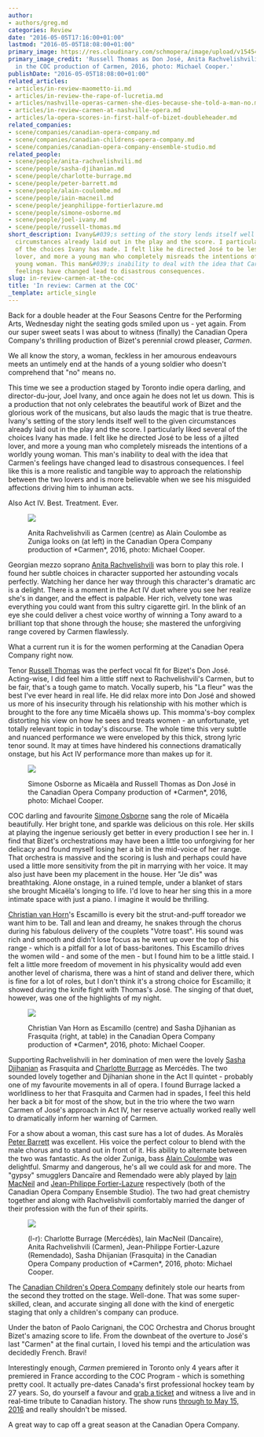 ```yaml
---
author:
- authors/greg.md
categories: Review
date: "2016-05-05T17:16:00+01:00"
lastmod: "2016-05-05T18:08:00+01:00"
primary_image: https://res.cloudinary.com/schmopera/image/upload/v1545409169/media/webhook-uploads/1462465222662/2016-05-06---Rachvelishvili-as-Carmen-Thomas-as-Jose-Photo-by-Michael-Cooper.jpg.jpg
primary_image_credit: 'Russell Thomas as Don José, Anita Rachvelishvili as Carmen
  in the COC production of Carmen, 2016, photo: Michael Cooper.'
publishDate: "2016-05-05T18:08:00+01:00"
related_articles:
- articles/in-review-maometto-ii.md
- articles/in-review-the-rape-of-lucretia.md
- articles/nashville-operas-carmen-she-dies-because-she-told-a-man-no.md
- articles/in-review-carmen-at-nashville-opera.md
- articles/la-opera-scores-in-first-half-of-bizet-doubleheader.md
related_companies:
- scene/companies/canadian-opera-company.md
- scene/companies/canadian-childrens-opera-company.md
- scene/companies/canadian-opera-company-ensemble-studio.md
related_people:
- scene/people/anita-rachvelishvili.md
- scene/people/sasha-djihanian.md
- scene/people/charlotte-burrage.md
- scene/people/peter-barrett.md
- scene/people/alain-coulombe.md
- scene/people/iain-macneil.md
- scene/people/jeanphilippe-fortierlazure.md
- scene/people/simone-osborne.md
- scene/people/joel-ivany.md
- scene/people/russell-thomas.md
short_description: Ivany&#039;s setting of the story lends itself well to the given
  circumstances already laid out in the play and the score. I particularly liked several
  of the choices Ivany has made. I felt like he directed José to be less of a jilted
  lover, and more a young man who completely misreads the intentions of a worldly
  young woman. This man&#039;s inability to deal with the idea that Carmen&#039;s
  feelings have changed lead to disastrous consequences.
slug: in-review-carmen-at-the-coc
title: 'In review: Carmen at the COC'
_template: article_single
---
```


Back for a double header at the Four Seasons Centre for the Performing Arts, Wednesday night the seating gods smiled upon us - yet again. From our super sweet seats I was about to witness (finally) the Canadian Opera Company's thrilling production of Bizet's perennial crowd pleaser, *Carmen*.

We all know the story, a woman, feckless in her amourous endeavours meets an untimely end at the hands of a young soldier who doesn't comprehend that "no" means no. 

This time we see a production staged by Toronto indie opera darling, and director-du-jour, Joel Ivany, and once again he does not let us down. This is a production that not only celebrates the beautiful work of Bizet and the glorious work of the musicans, but also lauds the magic that is true theatre. Ivany's setting of the story lends itself well to the given circumstances already laid out in the play and the score. I particularly liked several of the choices Ivany has made. I felt like he directed José to be less of a jilted lover, and more a young man who completely misreads the intentions of a worldly young woman. This man's inability to deal with the idea that Carmen's feelings have changed lead to disastrous consequences. I feel like this is a more realistic and tangible way to approach the relationship between the two lovers and is more believable when we see his misguided affections driving him to inhuman acts.

Also Act IV. Best. Treatment. Ever. 

<figure data-type="image">

![](https://res.cloudinary.com/schmopera/image/upload/v1545409169/media/webhook-uploads/1462465319307/2016-05-06---Rachvelishvili-as-Carmen-Coulombe-as-Zuniga-Photo-by-Michael-Cooper.jpg.jpg)

<figcaption>Anita Rachvelishvili as Carmen (centre) as Alain Coulombe as Zuniga looks on (at left) in the Canadian Opera Company production of *Carmen*, 2016, photo: Michael Cooper.
</figcaption>
</figure>

Georgian mezzo soprano [Anita Rachvelishvili](/scene/people/anita-rachvelishvili/) was born to play this role. I found her subtle choices in character supported her astounding vocals perfectly. Watching her dance her way through this character's dramatic arc is a delight. There is a moment in the Act IV duet where you see her realize she's in danger, and the effect is palpable. Her rich, velvety tone was everything you could want from this sultry cigarette girl. In the blink of an eye she could deliver a chest voice worthy of winning a Tony award to a brilliant top that shone through the house; she mastered the unforgiving range covered by Carmen flawlessly. 

What a current run it is for the women performing at the Canadian Opera Company right now. 

Tenor [Russell Thomas](/scene/people/russell-thomas/) was the perfect vocal fit for Bizet's Don José.  Acting-wise, I did feel him a little stiff next to Rachvelishvili's Carmen, but to be fair, that's a tough game to match. Vocally superb, his "La fleur" was the best I've ever heard in real life. He did relax more into Don José and showed us more of his insecurity through his relationship with his mother which is brought to the fore any time Micaëla shows up. This momma's-boy complex distorting his view on how he sees and treats women - an unfortunate, yet totally relevant topic in today's discourse. The whole time this very subtle and nuanced performance we were enveloped by this thick, strong lyric tenor sound. It may at times have hindered his connections dramatically onstage, but his Act IV performance more than makes up for it. 

<figure data-type="image">

![](https://res.cloudinary.com/schmopera/image/upload/v1545409169/media/webhook-uploads/1462465334986/2016-05-06---Osborne-as-Micaela-Thomas-as-Jose---Photo-by-Michael-Cooper.jpg.jpg)

<figcaption>Simone Osborne as Micaëla and Russell Thomas as Don José in the Canadian Opera Company production of *Carmen*, 2016, photo: Michael Cooper.</figcaption>
</figure>

COC darling and favourite [Simone Osborne](/talking-with-singers-simone-osborne/) sang the role of Micaëla beautifully. Her bright tone, and sparkle was delicious on this role. Her skills at playing the ingenue seriously get better in every production I see her in. I find that Bizet's orchestrations may have been a little too unforgiving for her delicacy and found myself losing her a bit in the mid-voice of her range. That orchestra is massive and the scoring is lush and perhaps could have used a little more sensitivity from the pit in marrying with her voice. It may also just have been my placement in the house. Her "Je dis" was breathtaking. Alone onstage, in a ruined temple, under a blanket of stars she brought Micaëla's longing to life. I'd love to hear her sing this in a more intimate space with just a piano. I imagine it would be thrilling.

[Christian van Horn](/talking-with-singers-christian-van-horn/)'s Escamillo is every bit the strut-and-puff toreador we want him to be. Tall and lean and dreamy, he snakes through the chorus during his fabulous delivery of the couplets "Votre toast". His sound was rich and smooth and didn't lose focus as he went up over the top of his range - which is a pitfall for a lot of bass-baritones. This Escamillo drives the women wild - and some of the men - but I found him to be a little staid. I felt a little more freedom of movement in his physicality would add even another level of charisma, there was a hint of stand and deliver there, which is fine for a lot of roles, but I don't think it's a strong choice for Escamillo; it showed during the knife fight with Thomas's José. The singing of that duet, however, was one of the highlights of my night. 

<figure data-type="image">

![](https://res.cloudinary.com/schmopera/image/upload/v1545409169/media/webhook-uploads/1462465346275/2016-05-06---Van-Horn-as-Escamillo-Burrage-as-Mercedes-Djihanian-as-Frasquita---photo-by-Michael-Cooper.jpg.jpg)

<figcaption>Christian Van Horn as Escamillo (centre) and Sasha Djihanian as Frasquita (right, at table) in the Canadian Opera Company production of *Carmen*, 2016, photo: Michael Cooper.</figcaption>
</figure>

Supporting Rachvelishvili in her domination of men were the lovely [Sasha Djihanian](/scene/people/sasha-djihanian/) as Frasquita and [Charlotte Burrage](/scene/people/charlotte-burrage/) as Mercédès. The two sounded lovely together and Djihanian shone in the Act II quintet - probably one of my favourite movements in all of opera. I found Burrage lacked a worldliness to her that Frasquita and Carmen had in spades, I feel this held her back a bit for most of the show, but in the trio where the two warn Carmen of José's approach in Act IV, her reserve actually worked really well to dramatically inform her warning of Carmen. 

For a show about a woman, this cast sure has a lot of dudes. As Moralès [Peter Barrett](/scene/people/peter-barrett/) was excellent. His voice the perfect colour to blend with the male chorus and to stand out in front of it. His ability to alternate between the two was fantastic. As the older Zuniga, bass [Alain Coulombe](/scene/people/alain-coulombe/) was delightful. Smarmy and dangerous, he's all we could ask for and more. The "gypsy" smugglers Dancaïre and Remendado were ably played by [Iain MacNeil](/scene/people/iain-macneil/) and [Jean-Philippe Fortier-Lazure](/scene/people/jean-philippe-fortier-lazure/) respectively (both of the Canadian Opera Company Ensemble Studio). The two had great chemistry together and along with Rachvelishvili comfortably married the danger of their profession with the fun of their spirits. 

<figure data-type="image">

![](https://res.cloudinary.com/schmopera/image/upload/v1545409169/media/webhook-uploads/1462465358433/2016-05-06---Burrage-as-Mercedes-MacNeil-as-Dancaire-Rachvelishvili-as-Carmen-Fortier-Lazure-as-Remendado-Djihanian-as-Frasquita---Photo-by-Michael-Cooper.jpg.jpg)

<figcaption>(l-r): Charlotte Burrage (Mercédès), Iain MacNeil (Dancaïre), Anita Rachvelishvili (Carmen), Jean-Philippe Fortier-Lazure (Remendado), Sasha Dhijanian (Frasquita) in the Canadian Opera Company production of *Carmen*, 2016, photo: Michael Cooper.</figcaption>
</figure>

The [Canadian Children's Opera Company](/scene/companies/canadian-childrens-opera-company/) definitely stole our hearts from the second they trotted on the stage. Well-done. That was some super-skilled, clean, and accurate singing all done with the kind of energetic staging that only a children's company can produce. 

Under the baton of Paolo Carignani, the COC Orchestra and Chorus brought Bizet's amazing score to life. From the downbeat of the overture to José's last "Carmen" at the final curtain, I loved his tempi and the articulation was decidedly French. Bravi!

Interestingly enough, *Carmen* premiered in Toronto only 4 years after it premiered in France according to the COC Program - which is something pretty cool. It actually pre-dates Canada's first professional hockey team by 27 years. So, do yourself a favour and [grab a ticket](http://www.coc.ca/PerformancesAndTickets/1516Season/Carmen.aspx) and witness a live and in real-time tribute to Canadian history. The show runs [through to May 15, 2016](http://www.coc.ca/PerformancesAndTickets/1516Season/Carmen.aspx) and really shouldn't be missed. 

A great way to cap off a great season at the Canadian Opera Company. 
